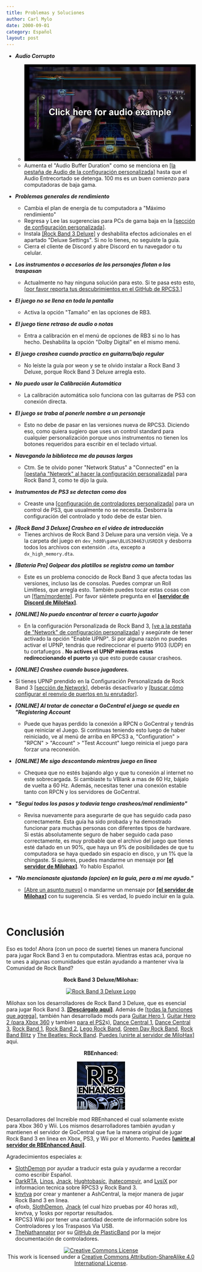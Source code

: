 ```yaml
---
title: Problemas y Soluciones
author: Carl Mylo
date: 2000-09-01
category: Español
layout: post
---
```


*   **_Audio Corrupto_**

	* [![Un miniretrato que dice "click here for audio example" (haz clic aqui por un ejemplo de sonido).](images/xtra/badaudio.png)](https://www.youtube.com/watch?v=UoCMEQbNThs&t=20s "Rock Band 3 Deluxe - Low-End Low-Buffer Autoplay - YouTube")
	* Aumenta el "Audio Buffer Duration" como se menciona en [[la pestaña de Audio de la configuración personalizada]](#Audio) hasta que el Audio Entrecortado se detenga. 100 ms es un buen comienzo para computadoras de baja gama.

*   **_Problemas generales de rendimiento_**
	* Cambia el plan de energía de tu computadora a "Máximo rendimiento"
	*   Regresa y Lee las sugerencias para PCs de gama baja en la [[sección de configuración personalizada]](#cpu).
	*   Instala [[Rock Band 3 Deluxe]](https://nightly.link/hmxmilohax/rock-band-3-deluxe/workflows/build/main/RB3DX-PS3.zip) y deshabilita efectos adicionales en el apartado "Deluxe Settings". Si no lo tienes, no seguiste la guía.
	*	Cierra el cliente de Discord y abre Discord en tu navegador o tu celular.

*   **_Los instrumentos o accesorios de los personajes flotan o los traspasan_**
	*   Actualmente no hay ninguna solución para esto. Si te pasa esto esto, [[por favor reporta tus descubrimientos en el GitHub de RPCS3.]](https://github.com/RPCS3/rpcs3/issues/8408)

*   **_El juego no se llena en toda la pantalla_**
	*   Activa la opción "Tamaño" en las opciones de RB3.

*   **_El juego tiene retraso de audio o notas_**
	*   Entra a calibración en el menú de opciones de RB3 si no lo has hecho. Deshabilita la opción "Dolby Digital" en el mismo menú.

*   **_El juego crashea cuando practico en guitarra/bajo regular_**
	*   No leíste la guía por weon y se te olvido instalar a Rock Band 3 Deluxe, porque Rock Band 3 Deluxe arregla esto.
	
*   **_No puedo usar la Calibración Automática_**
	*   La calibración automática solo funciona con las guitarras de PS3 con conexión directa.

*   **_El juego se traba al ponerle nombre a un personaje_**
	*   Esto no debe de pasar en las versiones nueva de RPCS3. Diciendo eso, como quiera sugiero que uses un control standard para cualquier personalización porque unos instrumentos no tienen los botones requeridos para escribir en el teclado virtual.

*   **_Navegando la biblioteca me da pausas largas_**
	*   Ctm. Se te olvido poner "Network Status" a "Connected" en la [[pestaña "Network" al hacer la configuración personalizada]](#network) para Rock Band 3, como te dijo la guía.

*   **_Instrumentos de PS3 se detectan como dos_**
	*   Creaste una [[configuración de controladores personalizada]](#controladores) para un control de PS3, que usualmente no se necesita. Desborra la configuración del controlado y todo debe de estar bien.

- **_[Rock Band 3 Deluxe] Crasheo en el video de introducción_**
  * Tienes archivos de Rock Band 3 Deluxe para una versión vieja. Ve a la carpeta del juego en `dev_hdd0\game\BLUS30463\USRDIR` y desborra todos los archivos con extensión `.dta`, excepto a `dx_high_memory.dta`.

*   **_[Bateria Pro] Golpear dos platillos se registra como un tambor_**
	*   Este es un problema conocido de Rock Band 3 que afecta todas las versiones, incluso las de consolas. Puedes comprar un Roll Limitless, que arregla esto. También puedes tocar estas cosas con un [[flam/mordente]](https://es.wikipedia.org/wiki/Rudimento#Terminolog%C3%ADa). Por favor siéntete pregunta en el [**[servidor de Discord de MiloHax]**](https://rb3dx.neocities.org/discord).

*   **_\[ONLINE\] No puedo encontrar al tercer o cuarto jugador_**
	*   En la configuración Personalizada de Rock Band 3, [[ve a la pestaña de "Network" de configuración personalizada]](#network) y asegúrate de tener activado la opción "Enable UPNP". Si por alguna razón no puedes activar el UPNP, tendrás que redireccionar el puerto 9103 (UDP) en tu cortafuegos . **No actives el UPNP mientras estas redireccionando el puerto** ya que esto puede causar crasheos.

*   **_\[ONLINE\] Crasheo cuando busco jugadores._**
  - Si tienes UPNP prendido en la Configuración Personalizada de Rock Band 3 [[sección de Network]](#network), deberás desactivarlo y [[buscar cómo configurar el reenvío de puertos en tu enrutador]]([https://www.noip.com/support/knowledgebase/general-port-forwarding-guide](https://es.wikihow.com/configurar-el-reenv%C3%ADo-de-puertos-en-un-router)).
	
*   **_\[ONLINE\] Al tratar de conectar a GoCentral el juego se queda en "Registering Account_**
	*   Puede que hayas perdido la conexión a RPCN o GoCentral y tendrás que reiniciar el Juego. Si continuas teniendo esto luego de haber reiniciado, ve al menú de arriba en RPCS3 a, "Configuration" > "RPCN" > "Account" > "Test Account" luego reinicia el juego para forzar una reconexión.

*   **_\[ONLINE\] Me sigo descontando mientras juego en linea_**
	*   Chequea que no estés bajando algo y que tu conexión al internet no este sobrecargada. Si cambiaste tu VBlank a mas de 60 Hz, bájalo de vuelta a 60 Hz. Además, necesitas tener una conexión estable tanto con RPCN y los servidores de GoCentral.

*   **_"Seguí todos los pasos y todavía tengo crasheos/mal rendimiento"_**
	*   Revisa nuevamente para asegurarte de que has seguido cada paso correctamente. Esta guía ha sido probada y ha demostrado funcionar para muchas personas con diferentes tipos de hardware. Si estás absolutamente seguro de haber seguido cada paso correctamente, es muy probable que el archivo del juego que tienes esté dañado en un 90%, que haya un 9% de posibilidades de que tu computadora se haya quedado sin espacio en disco, y un 1% que la chingaste. Si quieres, puedes mandarme un mensaje por [**[el servidor de Milohax]**](https://rb3dx.neocities.org/discord). Yo hablo Español.

*	**_"No mencionaste ajustando (opcion) en la guia, pero a mi me ayudo."_**
	* [[Abre un asunto nuevo]](https://github.com/carlmylo/rb3-pc/issues/new) o mandarme un mensaje por [**[el servidor de Milohax]**](https://rb3dx.neocities.org/discord) con tu sugerencia. Si es verdad, lo puedo incluir en la guía.

<br/>

# Conclusión

Eso es todo! Ahora (con un poco de suerte) tienes un manera funcional para jugar Rock Band 3 en tu computadora. Mientras estas acá, porque no te unes a algunas comunidades que están ayudando a mantener viva la Comunidad de Rock Band?

<div align="center">

**Rock Band 3 Deluxe/Milohax:** 

[![Rock Band 3 Deluxe Logo](images/xtra/rb3dx.gif)](https://rb3dx.neocities.org/ "Rock Band 3 Deluxe")

</div>

Milohax son los desarrolladores de Rock Band 3 Deluxe, que es esencial para jugar Rock Band 3. **[\[Descárgalo aquí\]](https://rb3dx.neocities.org/)**. Además de [[todas la funciones que agrega]](https://rb3dx.neocities.org/features), también han desarrollado mods para [Guitar Hero 1](https://github.com/Milohax-archive/Guitar-Hero-Deluxe), [Guitar Hero 2 (para Xbox 360](https://github.com/hmxmilohax/Guitar-Hero-II-Deluxe-360) y tambien [para el PS2](https://github.com/Milohax-archive/Guitar-Hero-Deluxe)s), [Dance Central 1](https://github.com/hmxmilohax/dance-central-1-deluxe), [Dance Central 3](https://github.com/hmxmilohax/dance-central-3-deluxe), [Rock Band 1](https://github.com/hmxmilohax/rock-band-1-deluxe), [Rock Band 2](https://github.com/hmxmilohax/rock-band-2-deluxe), [Lego Rock Band](https://github.com/Milohax-archive/lego-rock-band-deluxe), [Green Day Rock Band](https://github.com/Milohax-archive/greenday-rock-band-deluxe), [Rock Band Blitz](https://github.com/Milohax-archive/rock-band-blitz-deluxe) y [The Beatles: Rock Band](https://github.com/Milohax-archive/beatles-rock-band-deluxe). [Puedes \[unirte al servidor de MiloHax\]](https://rb3dx.neocities.org/discord) aqui.


<div align="center">

**RBEnhanced:**

[![RBEnhanced Logo](images/xtra/rbe.png)](https://rb3e.rbenhanced.rocks/ "RBEnhanced")

</div>

Desarrolladores del Increible mod RBEnhanced el cual solamente existe para Xbox 360 y Wii. Los mismos desarrolladores también ayudan y mantienen el servidor de GoCentral que fue la manera original de jugar Rock Band 3 en linea en Xbox, PS3, y Wii por el Momento. Puedes [**\[unirte al servidor de RBEnhanced Aqui\]**](https://discord.gg/6rRUWXPYwb).

Agradecimientos especiales a:

*	[SlothDemon](https://www.youtube.com/@SlothDemon1991) por ayudar a traducir esta guía y ayudarme a recordar como escribir Español.
*   [DarkRTA](https://www.youtube.com/@darkrta), [Linos](https://www.youtube.com/@LinosMelendi), [Jnack](https://www.youtube.com/@jnackmclain), [Hughtobasíc](https://www.youtube.com/@thisisRK), [ihatecompvir](https://www.youtube.com/@ihatecompvir1591), and [LysiX](https://www.youtube.com/@LysiX) por informacion tecnica sobre RPCS3 y Rock Band 3.
* [knvtva](https://github.com/knvtva) por crear y mantener a AshCentral, la mejor manera de jugar Rock Band 3 en linea.
*   qfoxb, [SlothDemon](https://www.youtube.com/@SlothDemon1991), [Jnack](https://www.youtube.com/@jnackmclain) (el cual hizo pruebas por 40 horas xd), knvtva, y 1osks por reportar resultados.
*   RPCS3 Wiki por tener una cantidad decente de información sobre los Controladores y los Traspasos Via USB.
*   [TheNathannator](https://github.com/TheNathannator) por su [GitHub de PlasticBand](https://github.com/TheNathannator/PlasticBand) por la mejor documentación de controladores.


<div align="center">

[![Creative Commons License](https://i.creativecommons.org/l/by-sa/4.0/88x31.png)](http://creativecommons.org/licenses/by-sa/4.0/)  
This work is licensed under a [Creative Commons Attribution-ShareAlike 4.0 International License](http://creativecommons.org/licenses/by-sa/4.0/).

</div>
